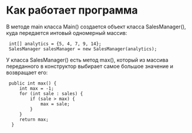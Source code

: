 <h1>Как работает программа</h1>

В методе main класса Main() создается объект класса
SalesManager(), куда передается интовый одномерный
массив:

     int[] analytics = {5, 4, 7, 9, 14};
     SalesManager salesManager = new SalesManager(analytics);

У класса SalesManager() есть метод max(), который
из массива переданного в конструктор выбирает
самое большое значение и возвращает его:

     public int max() {
         int max = -1;
         for (int sale : sales) {
             if (sale > max) {
                 max = sale;
             }
         }
         return max;
      }